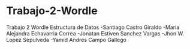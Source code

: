 # Trabajo-2-Wordle
Trabajo 2 Wordle Estructura de Datos
-Santiago Castro Giraldo
-Maria Alejandra Echavarria Correa
-Jonatan Estiven Sanchez Vargas
-Jhon W. Lopez Sepulveda
-Yamid Andres Campo Gallego
